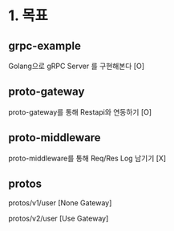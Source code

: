 # 1. 목표

## grpc-example
Golang으로 gRPC Server 를 구현해본다 [O]

## proto-gateway
proto-gateway를 통해 Restapi와 연동하기 [O]


## proto-middleware
proto-middleware를 통해 Req/Res Log 남기기 [X]


## protos
protos/v1/user [None Gateway]

protos/v2/user [Use Gateway]

